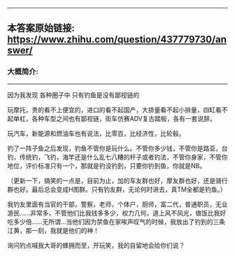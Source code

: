 ----------------------------------------
## 本答案原始链接: https://www.zhihu.com/question/437779730/answer/
### 大概简介: 
----------------------------------------
因为我发现 各种圈子中 只有钓鱼是没有鄙视链的

玩摩托，贵的看不上便宜的，进口的看不起国产，大排量看不起小排量，四缸看不起单杠，各种车型之间也有鄙视链，街车仿赛ADV复古踏板，各有一套说辞。

玩汽车，新能源和燃油车也有说法，比零百，比经济性，比轮毂。

钓了一阵子鱼之后发现，钓鱼不管你是玩什么。不管你多少钱，不管你是路亚，台钓，传统钓，飞钓，海竿还是什么乱七八糟的杆子或者钓法，不管你身家，不管你地位，评价标准只有一个，那就是钓没钓到，只要你钓到鱼，你就是NB。

（更新一下，搞笑的一点是，目前为止，加的车友群也好，摩友群也好，还是骑行群也好。最后总会变成H图群。只有钓友群，无论何时进去，真TM全都是钓鱼。）

我钓友里面有当官的干部，警察，老师，个体户，厨师，富二代，普通职员，无业游民……非常多，不管他们比我钱多多少，权力几何，道上风不风光，做饭比我好吃多少倍……无所谓…当他们因为禁鱼在家唉声叹气的时候，我放出了钓到的三条江黄，那一刻，我就是他们的神！

询问钓点喊我大哥的蜂拥而至，开玩笑，我的自留地会给你们说？